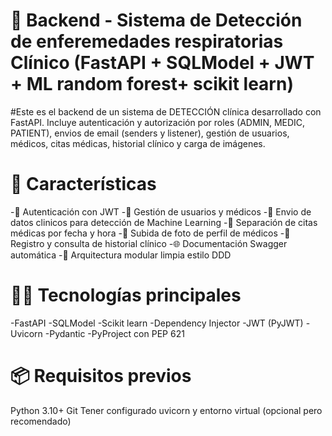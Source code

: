 # 🏥 Backend - Sistema de Detección de enferemedades respiratorias Clínico (FastAPI + SQLModel + JWT + ML random forest+ scikit learn)
#Este es el backend de un sistema de DETECCIÓN clínica desarrollado con FastAPI. Incluye autenticación y autorización por roles (ADMIN, MEDIC, PATIENT), envios de email (senders y listener), gestión de usuarios, médicos, citas médicas, historial clínico y carga de imágenes.

# 🚀 Características
-🔐 Autenticación con JWT
-👤 Gestión de usuarios y médicos
-📅 Envio de datos clinicos para detección de Machine Learning
-📅 Separación de citas médicas por fecha y hora
-📁 Subida de foto de perfil de médicos
-📄 Registro y consulta de historial clínico
-🌐 Documentación Swagger automática
-🧩 Arquitectura modular limpia estilo DDD
# 🧑‍💻 Tecnologías principales
-FastAPI
-SQLModel
-Scikit learn
-Dependency Injector
-JWT (PyJWT)
-Uvicorn
-Pydantic
-PyProject con PEP 621
# 📦 Requisitos previos
Python 3.10+
Git
Tener configurado uvicorn y entorno virtual (opcional pero recomendado)
